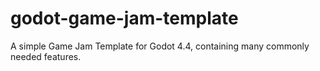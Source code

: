 # godot-game-jam-template
A simple Game Jam Template for Godot 4.4, containing many commonly needed features.
